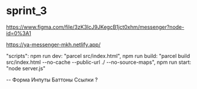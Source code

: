 # sprint_3

https://www.figma.com/file/3zK3lcJ9JKegcB1jct0xhm/messenger?node-id=0%3A1

https://ya-messenger-mkh.netlify.app/

"scripts":
npm run dev: "parcel src/index.html",
npm run build: "parcel build src/index.html --no-cache --public-url ./ --no-source-maps",
npm run start: "node server.js"

--
Форма
Инпуты
Баттоны 
Ссылки ?
